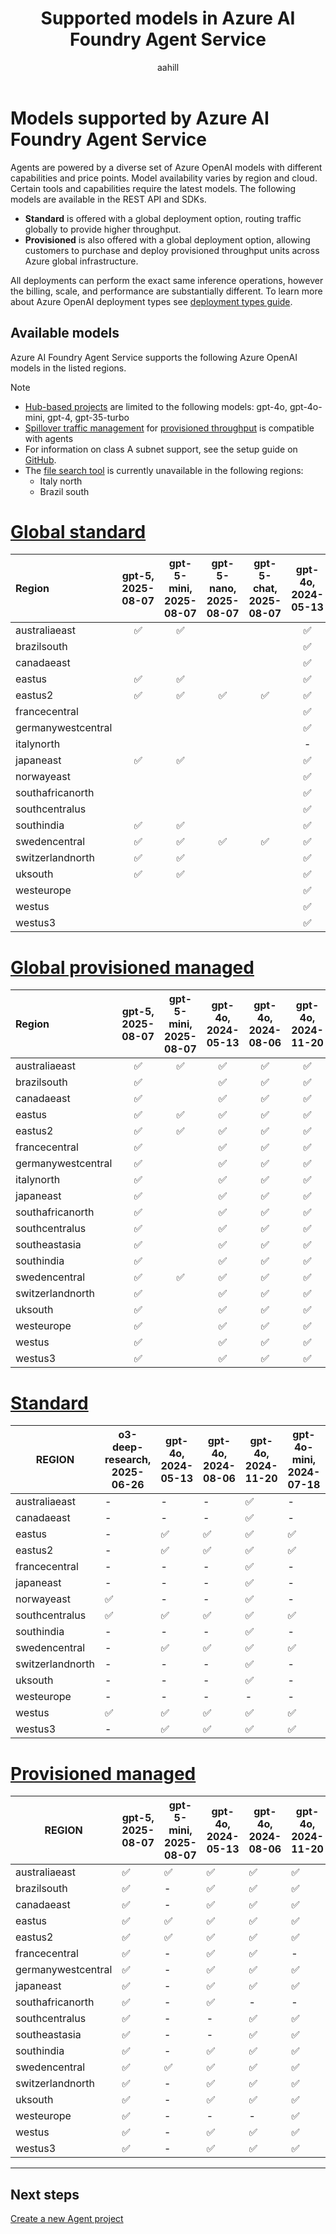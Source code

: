 ﻿---
title: Supported models in Azure AI Foundry Agent Service
titleSuffix: Azure AI Foundry
description: Learn about the models you can use with Azure AI Foundry Agent Service.
manager: nitinme
author: aahill
ms.author: aahi
ms.service: azure-ai-foundry
ms.subservice: azure-ai-foundry-agent-service
ms.topic: conceptual
ms.date: 10/08/2025
ms.custom: azure-ai-agents, references_regions
---

# Models supported by Azure AI Foundry Agent Service

Agents are powered by a diverse set of Azure OpenAI models with different capabilities and price points. Model availability varies by region and cloud. Certain tools and capabilities require the latest models. The following models are available in the REST API and SDKs. 

- **Standard** is offered with a global deployment option, routing traffic globally to provide higher throughput.
- **Provisioned** is also offered with a global deployment option, allowing customers to purchase and deploy provisioned throughput units across Azure global infrastructure.

All deployments can perform the exact same inference operations, however the billing, scale, and performance are substantially different. To learn more about Azure OpenAI deployment types see [deployment types guide](../../foundry-models/concepts/deployment-types.md).

## Available models

Azure AI Foundry Agent Service supports the following Azure OpenAI models in the listed regions.

> [!NOTE]
> * [Hub-based projects](../../what-is-azure-ai-foundry.md#project-types) are limited to the following models: gpt-4o, gpt-4o-mini, gpt-4, gpt-35-turbo
> * [Spillover traffic management](../../openai/how-to/spillover-traffic-management.md) for [provisioned throughput](../../openai/concepts/provisioned-throughput.md) is compatible with agents
> * For information on class A subnet support, see the setup guide on [GitHub](https://github.com/azure-ai-foundry/foundry-samples/tree/main/samples/microsoft/infrastructure-setup/15-private-network-standard-agent-setup).
> * The [file search tool](../how-to/tools/file-search.md) is currently unavailable in the following regions:
>     * Italy north
>     * Brazil south 

# [Global standard](#tab/global-standard)


| **Region**         | **gpt-5**, **2025-08-07** | **gpt-5-mini**, **2025-08-07** | **gpt-5-nano**, **2025-08-07** | **gpt-5-chat**, **2025-08-07** | **gpt-4o**, **2024-05-13** | **gpt-4o**, **2024-08-06** | **gpt-4o**, **2024-11-20** | **gpt-4o-mini**, **2024-07-18** | **gpt-4**, **0613** | **gpt-4**, **turbo-2024-04-09** |
|:-------------------|:-------------------------:|:------------------------------:|:------------------------------:|:------------------------------:|:--------------------------:|:--------------------------:|:--------------------------:|:-------------------------------:|:-------------------:|:-------------------------------:|
| australiaeast      | ✅                        | ✅                              |                                |                                | ✅                         | ✅                          | ✅                         | ✅                               | ✅                  | ✅                               |
| brazilsouth        |                           |                                |                                |                                | ✅                         | ✅                          | ✅                         | ✅                               | -                   | ✅                              |
| canadaeast         |                           |                                |                                |                                | ✅                         | ✅                          | ✅                         | ✅                               | ✅                  | ✅                               |
| eastus             | ✅                        | ✅                              |                                |                                | ✅                         | ✅                          | ✅                         | ✅                               | ✅                  | ✅                               |
| eastus2            | ✅                        | ✅                              | ✅                             |        ✅                        | ✅                          | ✅                         | ✅                          | ✅                              | ✅                   | ✅                              |
| francecentral      |                           |                                |                                |                                | ✅                         | ✅                          | ✅                         | ✅                               | ✅                  | ✅                               |
| germanywestcentral |                           |                                |                                |                                | ✅                         | ✅                          | ✅                         | ✅                               | ✅                  | ✅                               |
| italynorth         |                           |                                |                                |                                | -                          | -                          | ✅                         | ✅                               | -                   | -                               |
| japaneast          | ✅                        | ✅                              |                                |                                | ✅                         | ✅                          | ✅                         | ✅                               | ✅                  | ✅                               |
| norwayeast         |                           |                                |                                |                                | ✅                         | ✅                          | ✅                         | ✅                               | ✅                  | ✅                               |
| southafricanorth   |                           |                                |                                |                                | ✅                         | ✅                          | ✅                         | ✅                               | -                   | ✅                              |
| southcentralus     |                           |                                |                                |                                | ✅                         | ✅                          | ✅                         | ✅                               | ✅                  | ✅                               |
| southindia         | ✅                        | ✅                              |                                |                                | ✅                         | ✅                          | ✅                         | ✅                               | ✅                  | ✅                               |
| swedencentral      | ✅                        | ✅                              | ✅                             |      ✅                          | ✅                          | ✅                         | ✅                          | ✅                              | ✅                   | ✅                              |
| switzerlandnorth   | ✅                        | ✅                              |                                |                                | ✅                         | ✅                          | ✅                         | ✅                               | ✅                  | ✅                               |
| uksouth            | ✅                        | ✅                              |                                |                                | ✅                         | ✅                          | ✅                         | ✅                               | ✅                  | ✅                               |
| westeurope         |                           |                                |                                |                                | ✅                         | ✅                          | ✅                         | ✅                               | -                   | ✅                              |
| westus             |                           |                                |                                |                                | ✅                         | ✅                          | ✅                         | ✅                               | ✅                  | ✅                               |
| westus3            |                           |                                |                                |                                | ✅                         | ✅                          | ✅                         | ✅                               | ✅                  | ✅                               |

# [Global provisioned managed](#tab/ptu-global)

| **Region**     | **gpt-5**, **2025-08-07** | **gpt-5-mini**, **2025-08-07** | **gpt-4o**, **2024-05-13** | **gpt-4o**, **2024-08-06** | **gpt-4o**, **2024-11-20** | **gpt-4o-mini**, **2024-07-18** |
|:-------------------|:--------------------------:|:------------------------------:|:--------------------------:|:--------------------------:|:--------------------------:|:-------------------------------:|
| australiaeast      | ✅                        | ✅                             | ✅                       | ✅                       | ✅                       | ✅                            |
| brazilsouth        | ✅                        |                                | ✅                       | ✅                       | ✅                       | ✅                            |
| canadaeast         | ✅                        |                                | ✅                       | ✅                       | ✅                       | ✅                            |
| eastus             | ✅                        |  ✅                            | ✅                       | ✅                       | ✅                       | ✅                            |
| eastus2            | ✅                        | ✅                             | ✅                       | ✅                       | ✅                       | ✅                            |
| francecentral      | ✅                        |                                | ✅                       | ✅                       | ✅                       | ✅                            |
| germanywestcentral | ✅                        |                                | ✅                       | ✅                       | ✅                       | ✅                            |
| italynorth         | ✅                        |                                | ✅                       | ✅                       | ✅                       | ✅                            |
| japaneast          | ✅                        |                                | ✅                       | ✅                       | ✅                       | ✅                            |
| southafricanorth   | ✅                        |                                | ✅                       | ✅                       | ✅                       | ✅                            |
| southcentralus     | ✅                        |                                | ✅                       | ✅                       | ✅                       | ✅                            |
| southeastasia      | ✅                        |                                | ✅                       | ✅                       | ✅                       | ✅                            |
| southindia         | ✅                        |                                | ✅                       | ✅                       | ✅                       | ✅                            |
| swedencentral      | ✅                        |  ✅                            | ✅                       | ✅                       | ✅                       | ✅                            |
| switzerlandnorth   | ✅                        |                                | ✅                       | ✅                       | ✅                       | ✅                            |
| uksouth            | ✅                        |                                | ✅                       | ✅                       | ✅                       | ✅                            |
| westeurope         | ✅                        |                                | ✅                       | ✅                       | ✅                       | ✅                            |
| westus             | ✅                        |                                | ✅                       | ✅                       | ✅                       | ✅                            |
| westus3            | ✅                        |                                | ✅                       | ✅                       | ✅                       | ✅                            |

# [Standard](#tab/standard)

| REGION           | o3-deep-research, 2025-06-26 | gpt-4o, 2024-05-13 | gpt-4o, 2024-08-06 | gpt-4o, 2024-11-20 | gpt-4o-mini, 2024-07-18 | gpt-4, 0613 | gpt-4, turbo-2024-04-09 | gpt-4-32k, 0613 | gpt-35-turbo, 1106 | gpt-35-turbo, 0125 |
|------------------|------------------------------|--------------------|--------------------|--------------------|-------------------------|-------------|-------------------------|-----------------|--------------------|--------------------|
| australiaeast    | -                            | -                  | -                  | ✅                  | -                       | ✅           | -                       | ✅               | ✅                  | ✅                  |  
| canadaeast       | -                            | -                  | -                  | ✅                  | -                       | ✅           | -                       | ✅               | ✅                  | ✅                  |  
| eastus           | -                            | ✅                  | ✅                  | ✅                  | ✅                       | ✅           | ✅                       | -               | -                  | ✅                  |
| eastus2          | -                            | ✅                  | ✅                  | ✅                  | ✅                       | ✅           | ✅                       | -               | -                  | ✅                  |
| francecentral    | -                            | -                  | -                  | ✅                  | -                       | ✅           | -                       | ✅               | ✅                  | ✅                  |
| japaneast        | -                            | -                  | -                  | ✅                  | -                       | -           | -                       | -               | -                  | ✅                  |
| norwayeast       | ✅                            | -                  | -                  | ✅                  | -                       | -           | -                       | -               | -                  | -                  |  
| southcentralus   | ✅                           | ✅                | ✅                 | ✅                  | ✅                     | ✅          | ✅                      | -             | -                  | ✅                |
| southindia       | -                            | -                  | -                  | ✅                  | -                       | -           | -                       | -               | ✅                  | ✅                  |  
| swedencentral    | -                            | ✅                  | ✅                  | ✅                  | ✅                       | ✅           | ✅                       | ✅               | ✅                  | ✅                  |  
| switzerlandnorth | -                            | -                  | -                  | ✅                  | -                       | ✅           | -                       | ✅               | -                  | ✅                  |  
| uksouth          | -                            | -                  | -                  | ✅                  | -                       | -           | -                       | -               | ✅                  | ✅                  |  
| westeurope       | -                            | -                  | -                  | -                    | -                       | -            | -                      | -              | -                     | ✅                  |  
| westus           | ✅                            | ✅                  | ✅                  | ✅                  | ✅                       | -           | ✅                       | -               | ✅                  | ✅                  |
| westus3          | -                            | ✅                  | ✅                  | ✅                  | ✅                       | -           | ✅                       | -               | -                  | ✅                  |


# [Provisioned managed](#tab/ptu)

| REGION           | gpt-5, 2025-08-07 | gpt-5-mini, 2025-08-07 | gpt-4o, 2024-05-13 | gpt-4o, 2024-08-06 | gpt-4o, 2024-11-20 | gpt-4o-mini, 2024-07-18 | gpt-4, 0613 | gpt-4, turbo-2024-04-09 | gpt-4-32k, 0613 | gpt-35-turbo, 1106 | gpt-35-turbo, 0125 |
|------------------|-------------------|------------------------|--------------------|--------------------|--------------------|--------------------------|-----------|-----------------------|-----------------|--------------------|--------------------|
| australiaeast    | ✅                | ✅                      | ✅                  | ✅                  | ✅                  | ✅                       | ✅           | ✅                       | ✅               | ✅                  | ✅                  |  
| brazilsouth      | ✅                | -                      | ✅                  | ✅                  | ✅                  | ✅                       | ✅           | ✅                       | ✅               | ✅                  | -                  |
| canadaeast       | ✅                | -                      | ✅                  | ✅                  | ✅                  | ✅                       | ✅           | ✅                       | ✅               | ✅                  | -                  |  
| eastus           | ✅                | ✅                    | ✅                  | ✅                  | ✅                  | ✅                       | ✅           | ✅                       | ✅               | ✅                  | ✅                  |
| eastus2          | ✅                | ✅                    | ✅                  | ✅                  | ✅                  | ✅                       | ✅           | ✅                       | ✅               | ✅                  | ✅                  |
| francecentral    | ✅                | -                      | ✅                  | ✅                  | -                  | ✅                       | ✅           | -                       | ✅               | -                  | ✅                  |
| germanywestcentral| ✅               | -                      | ✅                  | ✅                  | ✅                  |  -                      |✅             | -                      | ✅                | ✅                | -              |
| japaneast        | ✅                | -                      | ✅                  | ✅                  | ✅                  | ✅                       | -           | ✅                       | -               | -                  | ✅                  |
| southafricanorth | ✅                | -                      | ✅                  | -                   | -                    | -                        | ✅          | ✅                      | ✅               | ✅                 | -                     |
| southcentralus   | ✅                | -                      | -                   | ✅                  | ✅                  | ✅                       | ✅          | ✅                      | ✅                 | ✅                | ✅                  | 
| southeastasia    | ✅                | -                      | -                   | ✅                  | ✅                  | ✅                       | -           | -                       | -               | -                  | -                  |                    
| southindia       | ✅                | -                      | ✅                  | ✅                  | ✅                  | ✅                       | ✅           | -                       | ✅               | ✅                  | ✅                  |  
| swedencentral    | ✅                | ✅                    | ✅                  | ✅                  | ✅                  | ✅                       | ✅           | ✅                       | ✅               | ✅                  | ✅                  |  
| switzerlandnorth | ✅                | -                      | ✅                  | ✅                  | ✅                  | ✅                       | ✅           | ✅                       | ✅               | ✅                  | ✅                  |  
| uksouth          | ✅                | -                      | ✅                  | ✅                  | ✅                  | ✅                       | ✅           | ✅                       | ✅               | ✅                  | ✅                  |  
| westeurope       | ✅                | -                      | -                   | -                    | ✅                  | -                        | -             | -                         | -                | -                   | -                    | 
| westus           | ✅                | -                      | ✅                  | ✅                  | ✅                  | ✅                       | ✅           | ✅                       | ✅               | ✅                  | ✅                  |
| westus3          | ✅                | -                      | ✅                  | ✅                  | ✅                  | ✅                       | ✅           | ✅                       | ✅               | ✅                  | ✅                  |

---

## Next steps

[Create a new Agent project](../quickstart.md)
